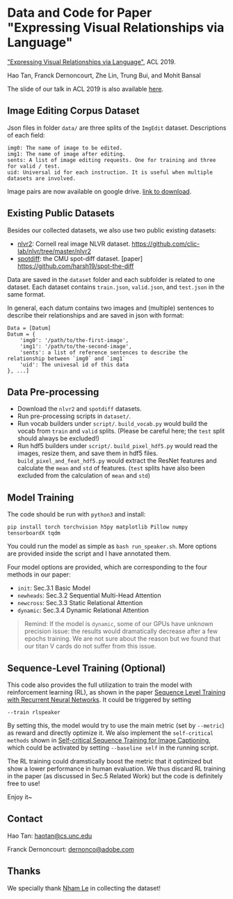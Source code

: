 # Data and Code for Paper "Expressing Visual Relationships via Language"
["Expressing Visual Relationships via Language"](https://arxiv.org/pdf/1906.07689.pdf), ACL 2019.

Hao Tan, Franck Dernoncourt, Zhe Lin, Trung Bui, and Mohit Bansal 

The slide of our talk in ACL 2019 is also available [here](http://www.cs.unc.edu/~airsplay/Hao_ACL_2019_slide.pdf).

## Image Editing Corpus Dataset
Json files in folder `data/` are three splits of the `ImgEdit` dataset. 
Descriptions of each field:
```
img0: The name of image to be edited.
img1: The name of image after editing.
sents: A list of image editing requests. One for training and three for valid / test.
uid: Universal id for each instruction. It is useful when multiple datasets are involved.
```

Image pairs are now available on google drive. [link to download](https://drive.google.com/drive/folders/1p_hkPwRUiLl1RHV3DkzQk3ti-GzHzT7O?usp=sharing).


## Existing Public Datasets
Besides our collected datasets, we also use two public existing datasets:
- [nlvr2](https://arxiv.org/pdf/1811.00491.pdf): Cornell real image NLVR dataset. <https://github.com/clic-lab/nlvr/tree/master/nlvr2>
- [spotdiff](https://arxiv.org/pdf/1808.10584.pdf): the CMU spot-diff dataset. [paper] <https://github.com/harsh19/spot-the-diff>

Data are saved in the `dataset` folder and each subfolder is related to one dataset.
Each dataset contains `train.json`, `valid.json`, and `test.json` in the same format.

In general, each datum contains two images and (multiple) sentences to describe their relationships and are saved in json with format:
```
Data = [Datum]
Datum = {
    'img0': '/path/to/the-first-image',
    'img1': '/path/to/the-second-image',
    'sents': a list of reference sentences to describe the relationship between `img0` and `img1`
    'uid': The univesal id of this data
}, ...]
```


## Data Pre-processing

- Download the `nlvr2` and `spotdiff` datasets.
- Run pre-processing scripts in `dataset/`.
- Run vocab builders under `script/`. `build_vocab.py` would build the vocab from `train` and `valid` splits. (Please be careful here; the `test` split should always be excluded!)
- Run hdf5 builders under `script/`. `build_pixel_hdf5.py` would read the images, resize them, and save them in hdf5 files. `build_pixel_and_feat_hdf5.py` would extract the ResNet features and calculate the `mean` and `std` of features. (`test` splits have also been excluded from the calculation of `mean` and `std`)


## Model Training
The code should be run with `python3` and install: 
```
pip install torch torchvision h5py matplotlib Pillow numpy tensorboardX tqdm
```

You could run the model as simple as `bash run_speaker.sh`. More options are provided inside the script and I have annotated them.

Four model options are provided, which are corresponding to the four methods in our paper:

- `init`: Sec.3.1 Basic Model
- `newheads`: Sec.3.2 Sequential Multi-Head Attention
- `newcross`: Sec.3.3 Static Relational Attention
- `dynamic`: Sec.3.4 Dynamic Relational Attention


> Remind: If the model is `dynamic`, some of our GPUs have unknown precision issue: the results would dramatically decrease after a few epochs training. We are not sure about the reason but we found that our titan V cards do not suffer from this issue.


## Sequence-Level Training (Optional)
This code also provides the full utilization to train the model with reinforcement learning (RL), as shown in the paper [Sequence Level Training with Recurrent Neural Networks](https://arxiv.org/abs/1511.06732). It could be triggered by setting
```
--train rlspeaker
```
By setting this, the model would try to use the main metric (set by `--metric`) as reward and directly optimize it.
We also implement the `self-critical methods` shown in [Self-critical Sequence Training for Image Captioning](https://arxiv.org/abs/1612.00563), which could be activated by setting `--baseline self` in the running script.

The RL training could dramstically boost the metric that it optimized but show a lower performance in human evaluation. We thus discard RL training in the paper (as discussed in Sec.5 Related Work) but the code is definitely free to use!

Enjoy it~

## Contact
Hao Tan: haotan@cs.unc.edu

Franck Dernoncourt: dernonco@adobe.com 

## Thanks
We specially thank [Nham Le](https://www.linkedin.com/in/nhamle/) in collecting the dataset!
